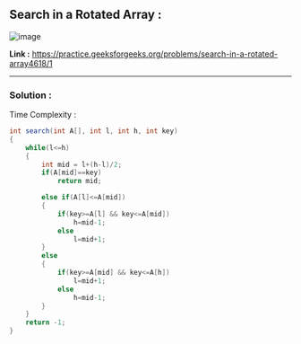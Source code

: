 ## Search in a Rotated Array :

![image](https://user-images.githubusercontent.com/23376002/172103372-d3e22127-dfa2-4c4b-bea1-50fb7aa4bee3.png)


**Link :** https://practice.geeksforgeeks.org/problems/search-in-a-rotated-array4618/1


------------------------------------------------------------------------------------------------------------------------------------------------------


### Solution :

Time Complexity :


```java
int search(int A[], int l, int h, int key)
{
    while(l<=h)
    {
        int mid = l+(h-l)/2;
        if(A[mid]==key)
            return mid;

        else if(A[l]<=A[mid])
        {
            if(key>=A[l] && key<=A[mid])
                h=mid-1;
            else
                l=mid+1;
        }
        else
        {
            if(key>=A[mid] && key<=A[h])
                l=mid+1;
            else
                h=mid-1;
        }
    }
    return -1;
}
```

